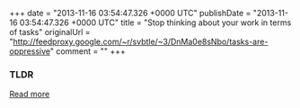 +++
date = "2013-11-16 03:54:47.326 +0000 UTC"
publishDate = "2013-11-16 03:54:47.326 +0000 UTC"
title = "Stop thinking about your work in terms of tasks"
originalUrl = "http://feedproxy.google.com/~r/svbtle/~3/DnMa0e8sNbo/tasks-are-oppressive"
comment = ""
+++

### TLDR



[Read more](http://feedproxy.google.com/~r/svbtle/~3/DnMa0e8sNbo/tasks-are-oppressive)

